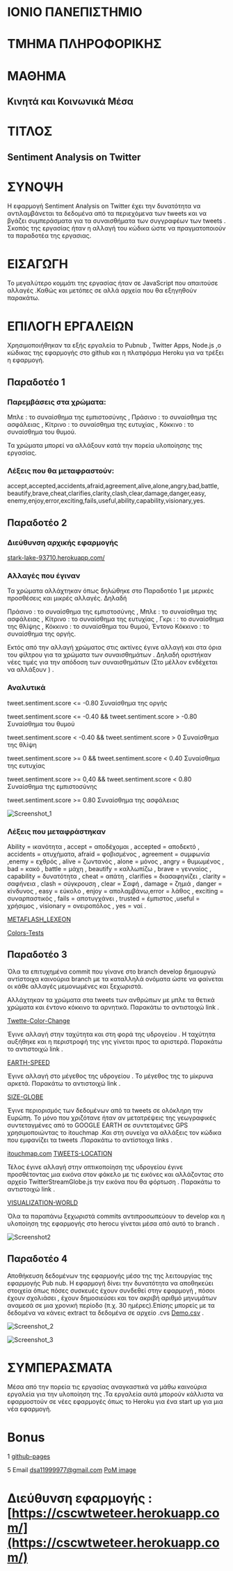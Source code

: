 # ΙΟΝΙΟ ΠΑΝΕΠΙΣΤΗΜΙΟ


# ΤΜΗΜΑ ΠΛΗΡΟΦΟΡΙΚΗΣ

# ΜΑΘΗΜΑ
## Κινητά και Κοινωνικά Μέσα

# ΤΙΤΛΟΣ 
## Sentiment Analysis on Twitter

# ΣΥΝΟΨΗ
Η εφαρμογή Sentiment Analysis on Twitter έχει την δυνατότητα να αντιλαμβάνεται τα δεδομένα από τα περιεχόμενα των tweets και να βγάζει συμπεράσματα για τα συναισθήματα των συγγραφέων των tweets . Σκοπός της εργασίας ήταν η αλλαγή του κώδικα ώστε να πραγματοποιούν τα παραδοτέα της εργασιας.     

# ΕΙΣΑΓΩΓΗ
Το μεγαλύτερο κομμάτι της εργασίας ήταν σε JavaScript που απαιτούσε αλλαγές  .Καθώς και μετόπες σε αλλά αρχεία που θα εξηγηθούν παρακάτω.

# ΕΠΙΛΟΓΗ ΕΡΓΑΛΕΙΩΝ 
Χρησιμοποιήθηκαν τα εξής εργαλεία το Pubnub , Twitter Apps, Node.js ,ο κώδικας της εφαρμογής  στο github και η πλατφόρμα Heroku  για να τρέξει η εφαρμογή. 

## Παραδοτέο 1
### Παρεμβάσεις στα χρώματα:

Μπλε : το συναίσθημα της εμπιστοσύνης ,
Πράσινο : το συναίσθημα της ασφάλειας ,
Κίτρινο : το συναίσθημα της ευτυχίας ,
Κόκκινο : το συναίσθημα του θυμού.

Τα χρώματα μπορεί να αλλάξουν κατά την πορεία υλοποίησης της εργασίας.

### Λέξεις που θα μεταφραστούν:

accept,accepted,accidents,afraid,agreement,alive,alone,angry,bad,battle,
beautify,brave,cheat,clarifies,clarity,clash,clear,damage,danger,easy,
enemy,enjoy,error,exciting,fails,useful,ability,capability,visionary,yes.	

## Παραδοτέο 2


### Διεύθυνση αρχικής εφαρμογής

[stark-lake-93710.herokuapp.com/](https://stark-lake-93710.herokuapp.com/)


### Αλλαγές που έγιναν
Τα χρώματα αλλάχτηκαν όπως δηλώθηκε στο Παραδοτέο 1 με μερικές προσθέσεις και μικρές αλλαγές.  Δηλαδή

Πράσινο : το συναίσθημα της εμπιστοσύνης ,
Μπλε : το συναίσθημα της ασφάλειας ,
Κίτρινο : το συναίσθημα της ευτυχίας ,
Γκρι :  : το συναίσθημα της θλίψης  , 
Κόκκινο : το συναίσθημα του θυμού, 
Έντονο Κόκκινο : το συναίσθημα της οργής.

Εκτός από την αλλαγή χρώματος στις ακτίνες έγινε αλλαγή και στα όρια του φίλτρου για τα χρώματα  των συναισθημάτων .  Δηλαδή οριστήκαν νέες τιμές για την απόδοση  των συναισθημάτων (Στο μέλλον ενδέχεται να αλλάξουν ) .
### Αναλυτικά
 tweet.sentiment.score  <=  -0.80  Συναίσθημα της οργής
 
tweet.sentiment.score  <=  -0.40 &&  tweet.sentiment.score  >  -0.80  Συναίσθημα του θυμού

tweet.sentiment.score  < -0.40 &&  tweet.sentiment.score  >  0  Συναίσθημα της θλίψη

tweet.sentiment.score   >=   0  &&  tweet.sentiment.score  <  0.40     Συναίσθημα της ευτυχίας

tweet.sentiment.score  >=  0,40 && tweet.sentiment.score  < 0.80   Συναίσθημα της εμπιστοσύνης

tweet.sentiment.score  >=  0.80   Συναίσθημα της ασφάλειας


![Screenshot_1](Screenshot_1.png)

### Λέξεις που μεταφράστηκαν
Ability  = ικανότητα , accept = αποδέχομαι ,  accepted  = αποδεκτό ,  accidents  = ατυχήματα, afraid	= φοβισμένος ,  agreement = συμφωνία ,enemy = εχθρός ,  alive =  ζωντανός ,  alone = μόνος ,  angry = θυμωμένος ,  bad = κακό , battle = μάχη , beautify = καλλωπίζω , brave = γενναίος , capability =  δυνατότητα ,  cheat =  απάτη  ,  clarifies = διασαφηνίζει ,  clarity = σαφήνεια ,  clash  = σύγκρουση ,  clear = Σαφή , damage = ζημιά ,  danger = κίνδυνος ,  easy = εύκολο , enjoy  = απολαμβάνω,error = λάθος , exciting	 = συναρπαστικός ,  fails = αποτυγχάνει  ,  trusted = έμπιστος ,useful = χρήσιμος , visionary = ονειροπόλος , yes = ναί .

[METAFLASH_LEXEON](https://github.com/GIANNIS-AGGELIS/twitter-stream-globe/blob/METAFLASH_LEXEON/AFINN-translateToGreek165.txt)

[Colors-Tests](https://github.com/GIANNIS-AGGELIS/twitter-stream-globe/blob/Colors-Tests/public/javascripts/TweetBeacon.js)

## Παραδοτέο 3

Όλα τα επιτυχημένα commit που γίνανε στο branch develop δημιουργώ αντίστοιχα καινούρια   branch  με τα καταλληλά ονόματα   ώστε να φαίνεται οι κάθε αλλαγές  μεμονωμένες και ξεχωριστά.  

Αλλάχτηκαν τα χρώματα στα tweets των ανθρώπων με μπλε τα θετικά χρώματα  και έντονο κόκκινο τα αρνητικά. Παρακάτω το αντιστοιχώ link .

 [Twette-Color-Change](https://github.com/GIANNIS-AGGELIS/twitter-stream-globe/commits/Twette-Color-Change/public/stylesheets)
 
Έγινε αλλαγή στην ταχύτητα και στη φορά της   υδρογείου . Η ταχύτητα αυξήθηκε   και η περιστροφή της γης γίνεται προς τα αριστερά.  Παρακάτω το αντιστοιχώ link .

[EARTH-SPEED](https://github.com/GIANNIS-AGGELIS/twitter-stream-globe/commits/EARTH-SPEED/public/javascripts)

Έγινε αλλαγή στο μέγεθος της υδρογείου . Το μέγεθος  της το  μίκρυνα αρκετά.  Παρακάτω το αντιστοιχώ link .

[SIZE-GLOBE](https://github.com/GIANNIS-AGGELIS/twitter-stream-globe/commits/SIZE-GLOBE/public/javascripts)

Έγινε περιορισμός των δεδομένων από τα tweets σε ολόκληρη την  Ευρώπη.  Το μόνο που χριζότανε ήταν αν μετατρέψεις της  γεωγραφικές συντεταγμένες από το  GOOGLE EARTH σε συντεταμένες GPS χρησιμοποιώντας το  itouchmap .Και στη συνείχα να αλλάξεις τον κώδικα που εμφανίζει τα tweets .Παρακάτω το αντίστοιχα links .

[itouchmap.com](https://itouchmap.com/latlong.html)
[TWEETS-LOCATION](https://github.com/GIANNIS-AGGELIS/twitter-stream-globe/commits/TWEETS-LOCATION/public/javascripts)

Τέλος έγινε αλλαγή στην οπτικοποίηση  της υδρογείου έγινε  προσθέτοντας μια εικόνα στον φάκελο με τις εικόνες και αλλάζοντας στο αρχείο  TwitterStreamGlobe.js την εικόνα που θα φόρτωση . Παρακάτω το αντιστοιχώ link .

[VISUALIZATION-WORLD](https://github.com/GIANNIS-AGGELIS/twitter-stream-globe/commits/VISUALIZATION-WORLD/public)

Όλα τα παραπάνω ξεχωριστά  commits  αντιπροσωπεύουν το develop  και η υλοποίηση της εφαρμογής στο herocu  γίνεται μέσα από αυτό το branch .


![Screenshot2](Screenshot2.png)


## Παραδοτέο 4

Αποθήκευση δεδομένων της εφαρμογής μέσο της της λειτουργίας της εφαρμογής Pub nub. Η εφαρμογή δίνει την δυνατότητα να αποθηκεύει στοιχεία όπως πόσες συσκευές έχουν συνδεθεί στην εφαρμογή  , πόσοι έχουν σχολιάσει , έχουν δημοσιεύσει και τον ακριβή αριθμό μηνυμάτων αναμεσά σε μια  χρονική περίοδο (π.χ. 30 ημέρες).Επίσης μπορείς με τα δεδομένα  να κάνεις extract τα δεδομένα σε αρχείο .cvs [Demo.csv](https://github.com/GIANNIS-AGGELIS/cscw/blob/2015006/projects/2015006/KEY_Demo%20Keyset_3_months.csv)  .

![Screenshot_2](Screenshot_2.png)

![Screenshot_3](Screenshot_3.png)





# ΣΥΜΠΕΡΑΣΜΑΤΑ 
Μέσα από την πορεία τις εργασίας αναγκαστικά να μάθω καινούρια εργαλεία για την υλοποίηση της  .Τα εργαλεία αυτά μπορούν κάλλιστα να εφαρμοστούν σε νέες εφαρμογές όπως το Heroku για ένα  start up για μια νέα εφαρμογή.  

# Bonus

 1 [github-pages](https://giannis-aggelis.github.io/Architect.csws/)
 
 5 Email dsa11999977@gmail.com [PoM image](https://github.com/GIANNIS-AGGELIS/cscw/blob/2015006/projects/2015006/Screenshot_2017-06-05-11-42-58.png)

# Διεύθυνση εφαρμογής : [https://cscwtweteer.herokuapp.com/](https://cscwtweteer.herokuapp.com/)
